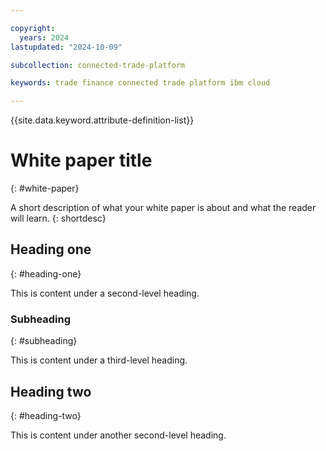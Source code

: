 ```yaml
---

copyright:
  years: 2024
lastupdated: "2024-10-09"

subcollection: connected-trade-platform

keywords: trade finance connected trade platform ibm cloud

---
```


{{site.data.keyword.attribute-definition-list}}


# White paper title
{: #white-paper}

A short description of what your white paper is about and what the reader will learn.
{: shortdesc}



## Heading one
{: #heading-one}

This is content under a second-level heading.

### Subheading
{: #subheading}

This is content under a third-level heading.

## Heading two
{: #heading-two}

This is content under another second-level heading.
